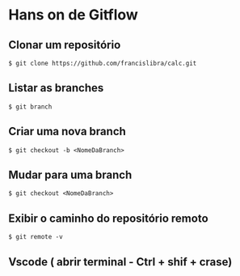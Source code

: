 # Hans on de Gitflow

## Clonar um repositório
```
$ git clone https://github.com/francislibra/calc.git
```
## Listar as branches
```
$ git branch
```
## Criar uma nova branch
```
$ git checkout -b <NomeDaBranch>
```
## Mudar para uma branch
```
$ git checkout <NomeDaBranch>
```
## Exibir o caminho do repositório remoto
```
$ git remote -v
```
## Vscode ( abrir terminal - Ctrl + shif + crase)


